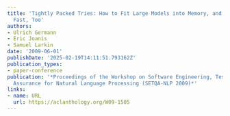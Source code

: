 ```yaml
---
title: 'Tightly Packed Tries: How to Fit Large Models into Memory, and Make them Load
  Fast, Too'
authors:
- Ulrich Germann
- Eric Joanis
- Samuel Larkin
date: '2009-06-01'
publishDate: '2025-02-19T14:11:51.793162Z'
publication_types:
- paper-conference
publication: '*Proceedings of the Workshop on Software Engineering, Testing, and Quality
  Assurance for Natural Language Processing (SETQA-NLP 2009)*'
links:
- name: URL
  url: https://aclanthology.org/W09-1505
---
```

